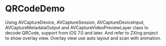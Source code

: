 # QRCodeDemo
Using AVCaptureDevice, AVCaptureSession, AVCaptureDeviceInput, AVCaptureMetadataOutput and AVCaptureVideoPreviewLayer class to decode QRCode,  support from iOS 7.0 and later. And refer to ZXing project to show overlay view. Overlay view use auto layout and scan with animation.
